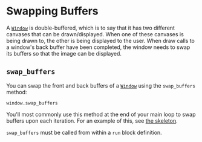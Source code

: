# Swapping Buffers

A [`Window`](/deep-dive/window.md) is double-buffered, which is to say that it has two different canvases that can be drawn/displayed. When one of these canvases is being drawn to, the other is being displayed to the user. When draw calls to a window's back buffer have been completed, the window needs to swap its buffers so that the image can be displayed.

## `swap_buffers`

You can swap the front and back buffers of a [`Window`](/deep-dive/window.md) using the `swap_buffers` method:

```crystal
window.swap_buffers
```

You'll most commonly use this method at the end of your main loop to swap buffers upon each iteration. For an example of this, see [the skeleton](/the-skeleton.md).

`swap_buffers` must be called from within a `run` block definition.
